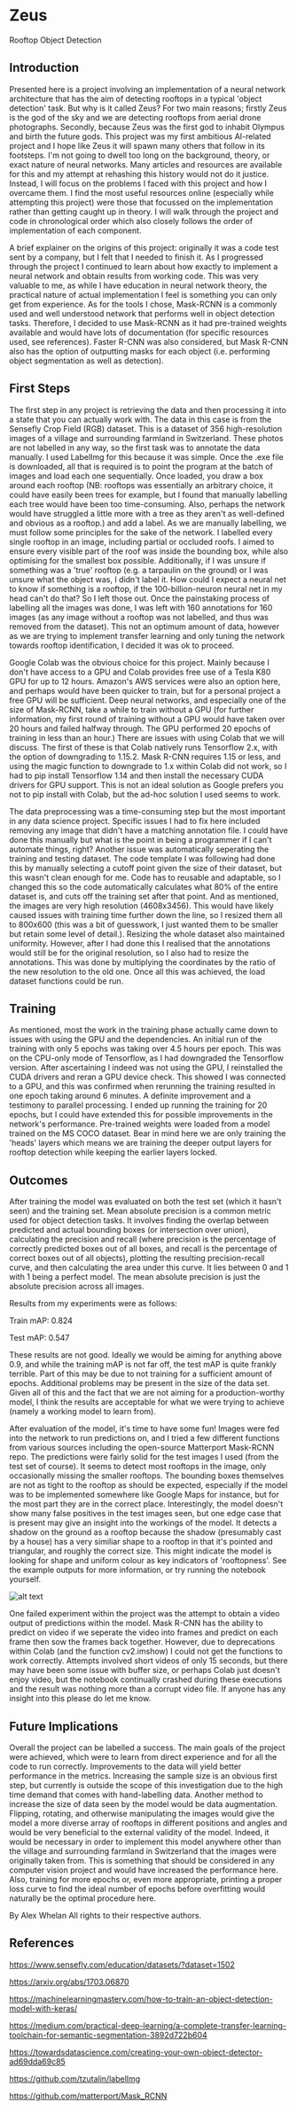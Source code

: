 # Zeus
Rooftop Object Detection

## Introduction
Presented here is a project involving an implementation of a neural network architecture that has the aim of detecting rooftops in a typical 'object detection' task. But why is it called Zeus? For two main reasons; firstly Zeus is the god of the sky and we are detecting rooftops from aerial drone photographs. Secondly, because Zeus was the first god to inhabit Olympus and birth the future gods. This project was my first ambitious AI-related project and I hope like Zeus it will spawn many others that follow in its footsteps. I'm not going to dwell too long on the background, theory, or exact nature of neural networks. Many articles and resources are available for this and my attempt at rehashing this history would not do it justice. Instead, I will focus on the problems I faced with this project and how I overcame them. I find the most useful resources online (especially while attempting this project) were those that focussed on the implementation rather than getting caught up in theory. I will walk through the project and code in chronological order which also closely follows the order of implementation of each component.

A brief explainer on the origins of this project: originally it was a code test sent by a company, but I felt that I needed to finish it. As I progressed through the project I continued to learn about how exactly to implement a neural network and obtain results from working code. This was very valuable to me, as while I have education in neural network theory, the practical nature of actual implementation I feel is something you can only get from experience. As for the tools I chose, Mask-RCNN is a commonly used and well understood network that performs well in object detection tasks. Therefore, I decided to use Mask-RCNN as it had pre-trained weights available and would have lots of documentation (for specific resources used, see references). Faster R-CNN was also considered, but Mask R-CNN also has the option of outputting masks for each object (i.e. performing object segmentation as well as detection).

## First Steps
The first step in any project is retrieving the data and then processing it into a state that you can actually work with. The data in this case is from the Sensefly Crop Field (RGB) dataset. This is a dataset of 356 high-resolution images of a village and surrounding farmland in Switzerland. These photos are not labelled in any way, so the first task was to annotate the data manually. I used LabelImg for this because it was simple. Once the .exe file is downloaded, all that is required is to point the program at the batch of images and load each one sequentially. Once loaded, you draw a box around each rooftop (NB: rooftops was essentially an arbitrary choice, it could have easily been trees for example, but I found that manually labelling each tree would have been too time-consuming. Also, perhaps the network would have struggled a little more with a tree as they aren't as well-defined and obvious as a rooftop.) and add a label. As we are manually labelling, we must follow some principles for the sake of the network. I labelled every single rooftop in an image, including partial or occluded roofs. I aimed to ensure every visible part of the roof was inside the bounding box, while also optimising for the smallest box possible. Additionally, if I was unsure if something was a 'true' rooftop (e.g. a tarpaulin on the ground) or I was unsure what the object was, I didn't label it. How could I expect a neural net to know if something is a rooftop, if the 100-billion-neuron neural net in my head can't do that? So I left those out. Once the painstaking process of labelling all the images was done, I was left with 160 annotations for 160 images (as any image without a rooftop was not labelled, and thus was removed from the dataset). This not an optimum amount of data, however as we are trying to implement transfer learning and only tuning the network towards rooftop identification, I decided it was ok to proceed. 

Google Colab was the obvious choice for this project. Mainly because I don't have access to a GPU and Colab provides free use of a Tesla K80 GPU for up to 12 hours. Amazon's AWS services were also an option here, and perhaps would have been quicker to train, but for a personal project a free GPU will be sufficient. Deep neural networks, and especially one of the size of Mask-RCNN, take a while to train without a GPU (for further information, my first round of training without a GPU would have taken over 20 hours and failed halfway through. The GPU performed 20 epochs of training in less than an hour.) There are issues with using Colab that we will discuss. The first of these is that Colab natively runs Tensorflow 2.x, with the option of downgrading to 1.15.2. Mask R-CNN requires 1.15 or less, and using the magic function to downgrade to 1.x within Colab did not work, so I had to pip install Tensorflow 1.14 and then install the necessary CUDA drivers for GPU support. This is not an ideal solution as Google prefers you not to pip install with Colab, but the ad-hoc solution I used seems to work. 

The data preprocessing was a time-consuming step but the most important in any data science project. Specific issues I had to fix here included removing any image that didn't have a matching annotation file. I could have done this manually but what is the point in being a programmer if I can't automate things, right? Another issue was automatically seperating the training and testing dataset. The code template I was following had done this by manually selecting a cutoff point given the size of their dataset, but this wasn't clean enough for me. Code has to reusable and adaptable, so I changed this so the code automatically calculates what 80% of the entire dataset is, and cuts off the training set after that point. And as mentioned, the images are very high resolution (4608x3456). This would have likely caused issues with training time further down the line, so I resized them all to 800x600 (this was a bit of guesswork, I just wanted them to be smaller but retain some level of detail.). Resizing the whole dataset also maintained uniformity. However, after I had done this I realised that the annotations would still be for the original resolution, so I also had to resize the annotations. This was done by multiplying the coordinates by the ratio of the new resolution to the old one. Once all this was achieved, the load dataset functions could be run. 

## Training
As mentioned, most the work in the training phase actually came down to issues with using the GPU and the dependencies. An initial run of the training with only 5 epochs was taking over 4.5 hours per epoch. This was on the CPU-only mode of Tensorflow, as I had downgraded the Tensorflow version. After ascertaining I indeed was not using the GPU, I reinstalled the CUDA drivers and reran a GPU device check. This showed I was connected to a GPU, and this was confirmed when rerunning the training resulted in one epoch taking around 6 minutes. A definite improvement and a testimony to parallel processing. I ended up running the training for 20 epochs, but I could have extended this for possible improvements in the network's performance. Pre-trained weights were loaded from a model trained on the MS COCO dataset. Bear in mind here we are only training the 'heads' layers which means we are training the deeper output layers for rooftop detection while keeping the earlier layers locked. 

## Outcomes
After training the model was evaluated on both the test set (which it hasn't seen) and the training set. Mean absolute precision is a common metric used for object detection tasks. It involves finding the overlap between predicted and actual bounding boxes (or intersection over union), calculating the precision and recall (where precision is the percentage of correctly predicted boxes out of all boxes, and recall is the percentage of correct boxes out of all objects), plotting the resulting precision-recall curve, and then calculating the area under this curve. It lies between 0 and 1 with 1 being a perfect model. The mean absolute precision is just the absolute precision across all images. 

Results from my experiments were as follows: 

Train mAP: 0.824

Test mAP: 0.547

These results are not good. Ideally we would be aiming for anything above 0.9, and while the training mAP is not far off, the test mAP is quite frankly terrible. Part of this may be due to not training for a sufficient amount of epochs. Additional problems may be present in the size of the data set. Given all of this and the fact that we are not aiming for a production-worthy model, I think the results are acceptable for what we were trying to achieve (namely a working model to learn from). 

After evaluation of the model, it's time to have some fun! Images were fed into the network to run predictions on, and I tried a few different functions from various sources including the open-source Matterport Mask-RCNN repo. The predictions were fairly solid for the test images I used (from the test set of course). It seems to detect most rooftops in the image, only occasionally missing the smaller rooftops. The bounding boxes themselves are not as tight to the rooftop as should be expected, especially if the model was to be implemented somewhere like Google Maps for instance, but for the most part they are in the correct place. Interestingly, the model doesn't show many false positives in the test images seen, but one edge case that is present may give an insight into the workings of the model. It detects a shadow on the ground as a rooftop because the shadow (presumably cast by a house) has a very similiar shape to a rooftop in that it's pointed and triangular, and roughly the correct size. This might indicate the model is looking for shape and uniform colour as key indicators of 'rooftopness'. See the example outputs for more information, or try running the notebook yourself.

![alt text](https://github.com/Alexander-Whelan/Zeus/blob/master/example_outputs/example1.png)

One failed experiment within the project was the attempt to obtain a video output of predictions within the model. Mask R-CNN has the ability to predict on video if we seperate the video into frames and predict on each frame then sow the frames back together. However, due to deprecations within Colab (and the function cv2.imshow) I could not get the functions to work correctly. Attempts involved short videos of only 15 seconds, but there may have been some issue with buffer size, or perhaps Colab just doesn't enjoy video, but the notebook continually crashed during these executions and the result was nothing more than a corrupt video file. If anyone has any insight into this please do let me know.

## Future Implications
Overall the project can be labelled a success. The main goals of the project were achieved, which were to learn from direct experience and for all the code to run correctly. Improvements to the data will yield better performance in the metrics. Increasing the sample size is an obvious first step, but currently is outside the scope of this investigation due to the high time demand that comes with hand-labelling data. Another method to increase the size of data seen by the model would be data augmentation. Flipping, rotating, and otherwise manipulating the images would give the model a more diverse array of rooftops in different positions and angles and would be very beneficial to the external validity of the model. Indeed, it would be necessary in order to implement this model anywhere other than the village and surrounding farmland in Switzerland that the images were originally taken from. This is something that should be considered in any computer vision project and would have increased the performance here. Also, training for more epochs or, even more appropriate, printing a proper loss curve to find the ideal number of epochs before overfitting would naturally be the optimal procedure here.


By Alex Whelan
All rights to their respective authors.

## References

https://www.sensefly.com/education/datasets/?dataset=1502

https://arxiv.org/abs/1703.06870

https://machinelearningmastery.com/how-to-train-an-object-detection-model-with-keras/

https://medium.com/practical-deep-learning/a-complete-transfer-learning-toolchain-for-semantic-segmentation-3892d722b604

https://towardsdatascience.com/creating-your-own-object-detector-ad69dda69c85

https://github.com/tzutalin/labelImg

https://github.com/matterport/Mask_RCNN



